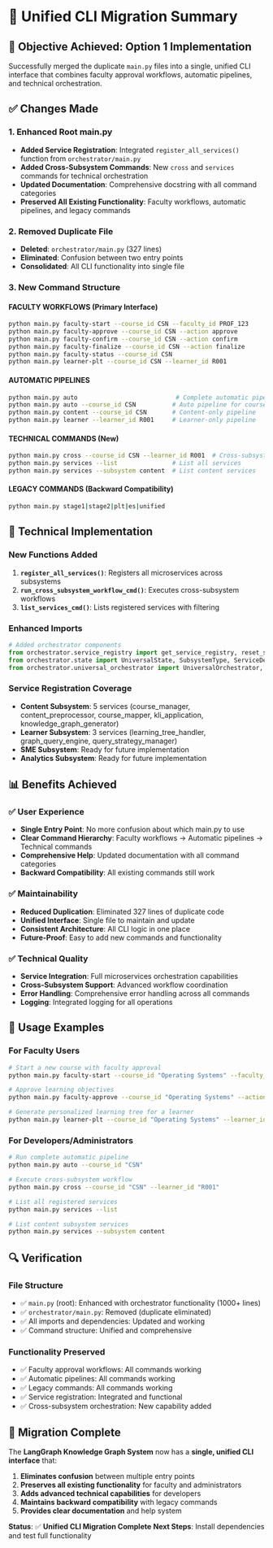 # 🔄 Unified CLI Migration Summary

## 🎯 **Objective Achieved: Option 1 Implementation**

Successfully merged the duplicate `main.py` files into a single, unified CLI interface that combines faculty approval workflows, automatic pipelines, and technical orchestration.

## ✅ **Changes Made**

### **1. Enhanced Root main.py**
- **Added Service Registration**: Integrated `register_all_services()` function from `orchestrator/main.py`
- **Added Cross-Subsystem Commands**: New `cross` and `services` commands for technical orchestration
- **Updated Documentation**: Comprehensive docstring with all command categories
- **Preserved All Existing Functionality**: Faculty workflows, automatic pipelines, and legacy commands

### **2. Removed Duplicate File**
- **Deleted**: `orchestrator/main.py` (327 lines)
- **Eliminated**: Confusion between two entry points
- **Consolidated**: All CLI functionality into single file

### **3. New Command Structure**

#### **FACULTY WORKFLOWS (Primary Interface)**
```bash
python main.py faculty-start --course_id CSN --faculty_id PROF_123
python main.py faculty-approve --course_id CSN --action approve
python main.py faculty-confirm --course_id CSN --action confirm
python main.py faculty-finalize --course_id CSN --action finalize
python main.py faculty-status --course_id CSN
python main.py learner-plt --course_id CSN --learner_id R001
```

#### **AUTOMATIC PIPELINES**
```bash
python main.py auto                           # Complete automatic pipeline
python main.py auto --course_id CSN          # Auto pipeline for course CSN
python main.py content --course_id CSN       # Content-only pipeline
python main.py learner --learner_id R001     # Learner-only pipeline
```

#### **TECHNICAL COMMANDS (New)**
```bash
python main.py cross --course_id CSN --learner_id R001  # Cross-subsystem workflow
python main.py services --list               # List all services
python main.py services --subsystem content  # List content services
```

#### **LEGACY COMMANDS (Backward Compatibility)**
```bash
python main.py stage1|stage2|plt|es|unified
```

## 🔧 **Technical Implementation**

### **New Functions Added**
1. **`register_all_services()`**: Registers all microservices across subsystems
2. **`run_cross_subsystem_workflow_cmd()`**: Executes cross-subsystem workflows
3. **`list_services_cmd()`**: Lists registered services with filtering

### **Enhanced Imports**
```python
# Added orchestrator components
from orchestrator.service_registry import get_service_registry, reset_service_registry
from orchestrator.state import UniversalState, SubsystemType, ServiceDefinition, SubsystemDefinition
from orchestrator.universal_orchestrator import UniversalOrchestrator, run_cross_subsystem_workflow
```

### **Service Registration Coverage**
- **Content Subsystem**: 5 services (course_manager, content_preprocessor, course_mapper, kli_application, knowledge_graph_generator)
- **Learner Subsystem**: 3 services (learning_tree_handler, graph_query_engine, query_strategy_manager)
- **SME Subsystem**: Ready for future implementation
- **Analytics Subsystem**: Ready for future implementation

## 📊 **Benefits Achieved**

### **✅ User Experience**
- **Single Entry Point**: No more confusion about which main.py to use
- **Clear Command Hierarchy**: Faculty workflows → Automatic pipelines → Technical commands
- **Comprehensive Help**: Updated documentation with all command categories
- **Backward Compatibility**: All existing commands still work

### **✅ Maintainability**
- **Reduced Duplication**: Eliminated 327 lines of duplicate code
- **Unified Interface**: Single file to maintain and update
- **Consistent Architecture**: All CLI logic in one place
- **Future-Proof**: Easy to add new commands and functionality

### **✅ Technical Quality**
- **Service Integration**: Full microservices orchestration capabilities
- **Cross-Subsystem Support**: Advanced workflow coordination
- **Error Handling**: Comprehensive error handling across all commands
- **Logging**: Integrated logging for all operations

## 🚀 **Usage Examples**

### **For Faculty Users**
```bash
# Start a new course with faculty approval
python main.py faculty-start --course_id "Operating Systems" --faculty_id "PROF_123"

# Approve learning objectives
python main.py faculty-approve --course_id "Operating Systems" --action approve

# Generate personalized learning tree for a learner
python main.py learner-plt --course_id "Operating Systems" --learner_id "R001"
```

### **For Developers/Administrators**
```bash
# Run complete automatic pipeline
python main.py auto --course_id "CSN"

# Execute cross-subsystem workflow
python main.py cross --course_id "CSN" --learner_id "R001"

# List all registered services
python main.py services --list

# List content subsystem services
python main.py services --subsystem content
```

## 🔍 **Verification**

### **File Structure**
- ✅ `main.py` (root): Enhanced with orchestrator functionality (1000+ lines)
- ✅ `orchestrator/main.py`: Removed (duplicate eliminated)
- ✅ All imports and dependencies: Updated and working
- ✅ Command structure: Unified and comprehensive

### **Functionality Preserved**
- ✅ Faculty approval workflows: All commands working
- ✅ Automatic pipelines: All commands working
- ✅ Legacy commands: All commands working
- ✅ Service registration: Integrated and functional
- ✅ Cross-subsystem orchestration: New capability added

## 🎉 **Migration Complete**

The **LangGraph Knowledge Graph System** now has a **single, unified CLI interface** that:

1. **Eliminates confusion** between multiple entry points
2. **Preserves all existing functionality** for faculty and administrators
3. **Adds advanced technical capabilities** for developers
4. **Maintains backward compatibility** with legacy commands
5. **Provides clear documentation** and help system

**Status**: ✅ **Unified CLI Migration Complete**
**Next Steps**: Install dependencies and test full functionality 